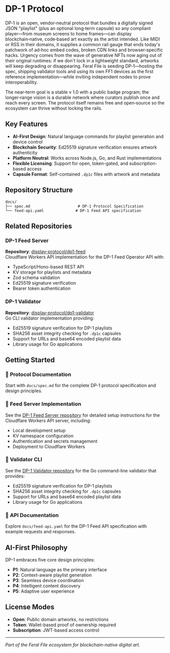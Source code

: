 # DP-1 Protocol
DP‑1 is an open, vendor‑neutral protocol that bundles a digitally signed JSON "playlist" (plus an optional long‑term capsule) so any compliant player—from museum screens to home frames—can display blockchain‑native, code‑based art exactly as the artist intended. Like MIDI or RSS in their domains, it supplies a common rail gauge that ends today's patchwork of ad‑hoc embed codes, broken CDN links and browser‑specific hacks. Urgency comes from the wave of generative NFTs now aging out of their original runtimes: if we don't lock in a lightweight standard, artworks will keep degrading or disappearing. Feral File is seeding DP‑1—hosting the spec, shipping validator tools and using its own FF1 devices as the first reference implementation—while inviting independent nodes to prove interoperability. 

The near‑term goal is a stable v 1.0 with a public badge program; the longer‑range vision is a durable network where curators publish once and reach every screen. The protocol itself remains free and open‑source so the ecosystem can thrive without locking the rails. 

## Key Features

- **AI-First Design**: Natural language commands for playlist generation and device control
- **Blockchain Security**: Ed25519 signature verification ensures artwork authenticity
- **Platform Neutral**: Works across Node.js, Go, and Rust implementations
- **Flexible Licensing**: Support for open, token-gated, and subscription-based access
- **Capsule Format**: Self-contained `.dp1c` files with artwork and metadata

## Repository Structure

```
docs/
├── spec.md                     # DP-1 Protocol Specification
└── feed-api.yaml              # DP-1 Feed API specification
```

## Related Repositories

### DP-1 Feed Server
**Repository**: [display-protocol/dp1-feed](https://github.com/display-protocol/dp1-feed)  
Cloudflare Workers API implementation for the DP-1 Feed Operator API with:
- TypeScript/Hono-based REST API
- KV storage for playlists and metadata
- Zod schema validation
- Ed25519 signature verification
- Bearer token authentication

### DP-1 Validator
**Repository**: [display-protocol/dp1-validator](https://github.com/display-protocol/dp1-validator)  
Go CLI validator implementation providing:
- Ed25519 signature verification for DP-1 playlists
- SHA256 asset integrity checking for `.dp1c` capsules
- Support for URLs and base64 encoded playlist data
- Library usage for Go applications

## Getting Started

### 📖 **Protocol Documentation**
Start with `docs/spec.md` for the complete DP-1 protocol specification and design principles.

### 🚀 **Feed Server Implementation**
See the [DP-1 Feed Server repository](https://github.com/display-protocol/dp1-feed) for detailed setup instructions for the Cloudflare Workers API server, including:
- Local development setup
- KV namespace configuration
- Authentication and secrets management
- Deployment to Cloudflare Workers

### 🔧 **Validator CLI**
See the [DP-1 Validator repository](https://github.com/display-protocol/dp1-validator) for the Go command-line validator that provides:
- Ed25519 signature verification for DP-1 playlists
- SHA256 asset integrity checking for `.dp1c` capsules  
- Support for URLs and base64 encoded playlist data
- Library usage for Go applications

### 🔧 **API Documentation**
Explore `docs/feed-api.yaml` for the DP-1 Feed API specification with example requests and responses.

## AI-First Philosophy

DP-1 embraces five core design principles:

- **P1**: Natural language as the primary interface
- **P2**: Context-aware playlist generation
- **P3**: Seamless device coordination
- **P4**: Intelligent content discovery
- **P5**: Adaptive user experience

## License Modes

- **Open**: Public domain artworks, no restrictions
- **Token**: Wallet-based proof of ownership required
- **Subscription**: JWT-based access control

---

*Part of the Feral File ecosystem for blockchain-native digital art.*
